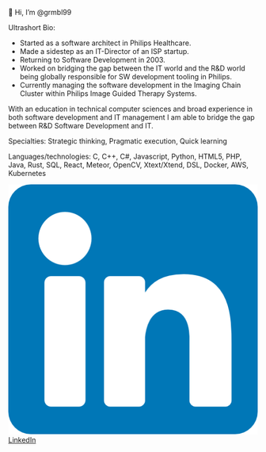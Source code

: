 👋 Hi, I’m @grmbl99

Ultrashort Bio:
- Started as a software architect in Philips Healthcare.
- Made a sidestep as an IT-Director of an ISP startup.
- Returning to Software Development in 2003.
- Worked on bridging the gap between the IT world and the R&D world being globally responsible for SW development tooling in Philips. 
- Currently managing the software development in the Imaging Chain Cluster within Philips Image Guided Therapy Systems.

With an education in technical computer sciences and broad experience in both software development and IT management 
I am able to bridge the gap between R&D Software Development and IT.

Specialties: Strategic thinking, Pragmatic execution, Quick learning

Languages/technologies: C, C++, C#, Javascript, Python, HTML5, PHP, Java, Rust, SQL, React, Meteor, OpenCV, Xtext/Xtend, DSL, Docker, AWS, Kubernetes

![](linkedin.png)
[LinkedIn](https://www.linkedin.com/in/daan-van-der-munnik-b51554)

<!---
grmbl99/grmbl99 is a ✨ special ✨ repository because its `README.md` (this file) appears on your GitHub profile.
You can click the Preview link to take a look at your changes.
--->
